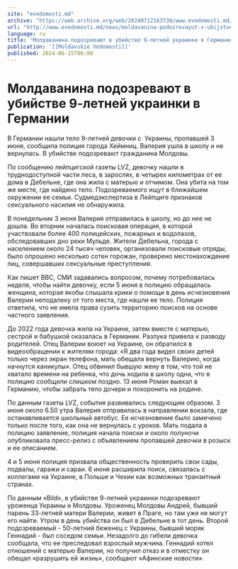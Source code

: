 ```yaml
---
site: "evedomosti.md"
archive: "https://web.archive.org/web/20240712163730/www.evedomosti.md/news/moldavanina-podozrevayut-v-ubijstve-9-letnej-ukrainki-v-germ"
url: "http://www.evedomosti.md/news/moldavanina-podozrevayut-v-ubijstve-9-letnej-ukrainki-v-germ"
language: ru
title: "Молдаванина подозревают в убийстве 9-летней украинки в Германии"
publication: '[[Moldavskie Vedomosti]]'
published: 2024-06-15T06:00
---
```


# Молдаванина подозревают в убийстве 9-летней украинки в Германии

В Германии нашли тело 9-летней девочки с  Украины, пропавшей 3 июня, сообщила полиция города Хеймниц. Валерия ушла в школу и не вернулась. В убийстве подозревают гражданина Молдовы.

По сообщению лейпцигской газеты LVZ, девочку нашли в труднодоступной части леса, в зарослях, в четырех километрах от ее дома в Дебельне, где она жила с матерью и отчимом. Она убита на том же месте, где найдено тело. Подозреваемого ищут в ближайшем окружении ее семьи. Судмедэкспертиза в Лейпциге признаков сексуального насилия не обнаружила.

В понедельник 3 июня Валерия отправилась в школу, но до нее не дошла. Во вторник началась поисковая операция, в которой участвовали более 400 полицейских, пожарных и водолазов, обследовавших дно реки Мульде. Жители Дебельна, города с населением около 24 тысяч человек, организовали поисковые отряды, было опрошено несколько сотен горожан, проверено местонахождение лиц, совершавших сексуальные преступления.

Как пишет ВВС, СМИ задавались вопросом, почему потребовалась неделя, чтобы найти девочку, если 5 июня в полицию обращалась женщина, которая якобы слышала крики о помощи в день исчезновения Валерии неподалеку от того места, где нашли ее тело. Полиция ответила, что не имела права сузить территорию поисков на основе частного заявления.

До 2022 года девочка жила на Украине, затем вместе с матерью, сестрой и бабушкой оказалась в Германии. Разлука привела к разводу родителей. Отец Валерии воюет на Украине, он обратился в видеообращении к жителям города: «Я два года видел своих детей только через экран телефона, мать обещала вернуть Валерию, когда начнутся каникулы». Отец обвинил бывшую жену в том, что той не хватало времени на ребенка, что дочь ходила в школу одна, что в полицию сообщили слишком поздно. 13 июня Роман выехал в Германию, чтобы забрать тело дочери и похоронить на родине.

По данным газеты LVZ, события развивались следующим образом. 3 июня около 6.50 утра Валерия отправилась в направлении вокзала, где останавливается школьный автобус. Ее исчезновение было замечено только после того, как она не вернулась с уроков. Мать подала в полицию заявление, полиция начала поиски и около полуночи опубликовала пресс-релиз с объявлением пропавшей девочки в розыск и ее описанием.

4 и 5 июня полиция призвала общественность проверить свои сады, подвалы, гаражи и сараи. 6 июня расширила поиск, связалась с коллегами на Украине, в Польше и Чехии как возможных транзитный странах.

По данным «Bild», в убийстве 9-летней украинки подозревают уроженца Украины и Молдовы. Уроженец Молдовы Андрей, бывший парень 33-летней матери Валерии, живет в Праге, но там уже не могут его найти. Утром в день убийства он был в Дебельне в тот день. Второй подозреваемый - 50-летний беженец с Украины, бывший моряк Геннадий - был соседом семьи. Незадолго до гибели девочка сообщала, что ее преследовал взрослый мужчина. Геннадий хотел отношений с матерью Валерии, но получил отказ и в отместку он обещал «разрушить ей жизнь», сообщают «Афинские новости».